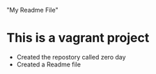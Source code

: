 "My Readme File"
# This is a vagrant project
* Created the repostory called zero day
* Created a Readme file
